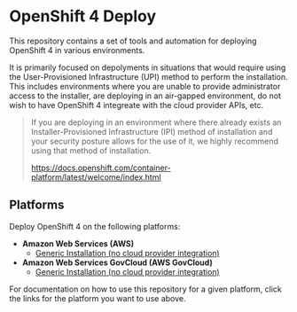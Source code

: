 # OpenShift 4 Deploy

This repository contains a set of tools and automation for deploying OpenShift
4 in various environments.

It is primarily focused on depolyments in situations that would require using
the User-Provisioned Infrastructure (UPI) method to perform the installation.
This includes environments where you are unable to provide administrator access
to the installer, are deploying in an air-gapped environment, do not wish to
have OpenShift 4 integreate with the cloud provider APIs, etc.

> If you are deploying in an environment where there already exists an
> Installer-Provisioned Infrastructure (IPI) method of installation and your
> security posture allows for the use of it, we highly recommend using that
> method of installation.
>
> https://docs.openshift.com/container-platform/latest/welcome/index.html

## Platforms

Deploy OpenShift 4 on the following platforms:

- **Amazon Web Services (AWS)**
  - [Generic Installation (no cloud provider integration)][1]
- **Amazon Web Services GovCloud (AWS GovCloud)**
  - [Generic Installation (no cloud provider integration)][2]

For documentation on how to use this repository for a given platform, click the
links for the platform you want to use above.


[1]: docs/install/aws_generic.md
[2]: docs/install/aws_govcloud_generic.md
